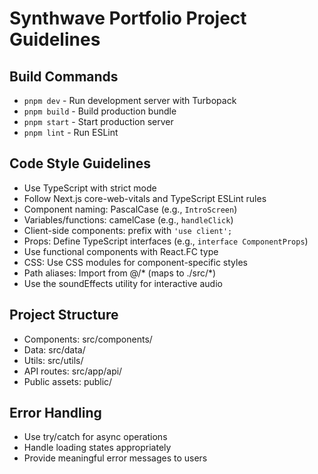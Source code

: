 # Synthwave Portfolio Project Guidelines

## Build Commands
- `pnpm dev` - Run development server with Turbopack
- `pnpm build` - Build production bundle
- `pnpm start` - Start production server
- `pnpm lint` - Run ESLint

## Code Style Guidelines
- Use TypeScript with strict mode
- Follow Next.js core-web-vitals and TypeScript ESLint rules
- Component naming: PascalCase (e.g., `IntroScreen`)
- Variables/functions: camelCase (e.g., `handleClick`)
- Client-side components: prefix with `'use client';`
- Props: Define TypeScript interfaces (e.g., `interface ComponentProps`)
- Use functional components with React.FC<Props> type
- CSS: Use CSS modules for component-specific styles
- Path aliases: Import from @/* (maps to ./src/*)
- Use the soundEffects utility for interactive audio

## Project Structure
- Components: src/components/
- Data: src/data/
- Utils: src/utils/
- API routes: src/app/api/
- Public assets: public/

## Error Handling
- Use try/catch for async operations
- Handle loading states appropriately
- Provide meaningful error messages to users